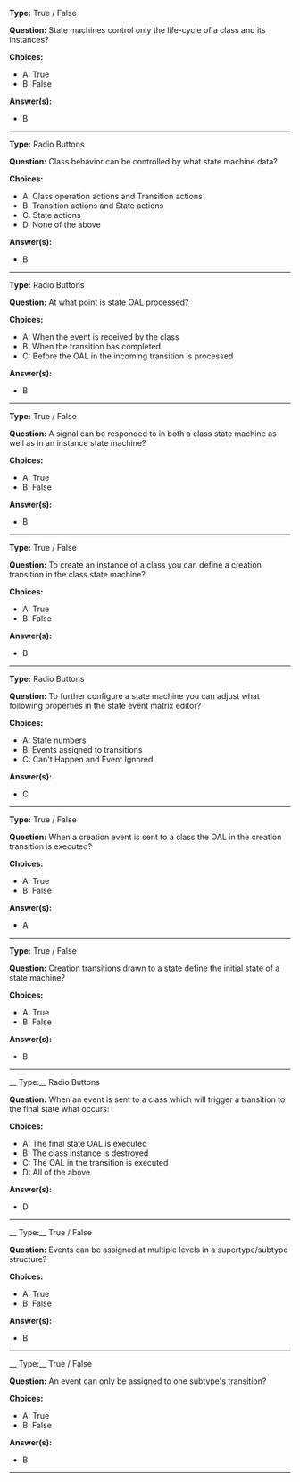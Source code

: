 __Type:__ True / False

__Question:__ State machines control only the life-cycle of a class and its instances? 

__Choices:__
  - A: True
  - B: False
  
__Answer(s):__
  - B

----

__Type:__ Radio Buttons

__Question:__ Class behavior can be controlled by what state machine data?

__Choices:__ 
  - A. Class operation actions and Transition actions
  - B. Transition actions and State actions
  - C. State actions
  - D. None of the above
  
__Answer(s):__
  - B

----
  
__Type:__ Radio Buttons
 
__Question:__ At what point is state OAL processed?

__Choices:__
  - A: When the event is received by the class
  - B: When the transition has completed
  - C: Before the OAL in the incoming transition is processed
  
__Answer(s):__
  - B
  
----
  
__Type:__ True / False
 
__Question:__ A signal can be responded to in both a class state machine as well as in an instance state machine?

__Choices:__
  - A: True
  - B: False
  
__Answer(s):__
  - B
  
----

__Type:__ True / False

__Question:__ To create an instance of a class you can define a creation transition in the class state machine?

__Choices:__
  - A:  True
  - B:  False
  
__Answer(s):__
  - B
  
----

__Type:__ Radio Buttons
 
__Question:__ To further configure a state machine you can adjust what following properties in the state event matrix editor?

__Choices:__
  - A: State numbers
  - B: Events assigned to transitions
  - C: Can't Happen and Event Ignored
  
__Answer(s):__
  - C
  
----

__Type:__ True / False

__Question:__ When a creation event is sent to a class the OAL in the creation transition is executed?

__Choices:__
  - A:  True
  - B:  False
  
__Answer(s):__
  - A
  
----

__Type:__ True / False

__Question:__ Creation transitions drawn to a state define the initial state of a state machine? 

__Choices:__
  - A:  True
  - B:  False
  
__Answer(s):__
  - B
  
----

__ Type:__ Radio Buttons

__Question:__ When an event is sent to a class which will trigger a transition to the final state what occurs:

__Choices:__
  - A:  The final state OAL is executed
  - B:  The class instance is destroyed
  - C:  The OAL in the transition is executed
  - D:  All of the above
  
__Answer(s):__
  - D
  
----

__ Type:__ True / False

__Question:__ Events can be assigned at multiple levels in a supertype/subtype structure?

__Choices:__
  - A:  True
  - B:  False
  
__Answer(s):__
  - B
  
----

__ Type:__ True / False

__Question:__ An event can only be assigned to one subtype's transition?

__Choices:__
  - A:  True
  - B:  False
  
__Answer(s):__
  - B
  
----
